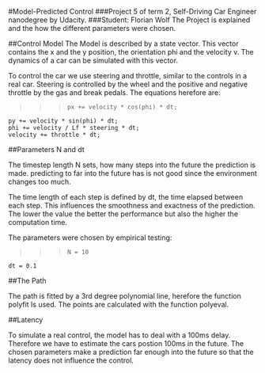 #Model-Predicted Control###Project 5 of term 2, Self-Driving Car Engineer nanodegree by Udacity.###Student: Florian WolfThe Project is explained and the how the different parameters were chosen.##Control ModelThe Model is described by a state vector. This vector contains the x and the y position, the orientation phi and the velocity v. The dynamics of a car can be simulated with this vector.To control the car we use steering and throttle, similar to the controls in a real car. Steering is controlled by the wheel and the positive and negative throttle by the gas and break pedals.The equations herefore are:>>> 	px += velocity * cos(phi) * dt;	py += velocity * sin(phi) * dt;	phi += velocity / Lf * steering * dt;	velocity += throttle * dt;##Parameters N and dtThe timestep length N sets, how many steps into the future the prediction is made. predicting to far into the future has is not good since the environment changes too much. The time length of each step is defined by dt, the time elapsed between each step. This influences the smoothness and exactness of the prediction. The lower the value the better the performance but also the higher the computation time.The parameters were chosen by empirical testing:>>>		N = 10	dt = 0.1##The PathThe path is fitted by a 3rd degree polynomial line, herefore the function polyfit Is used. The points are calculated with the function polyeval.##LatencyTo simulate a real control, the model has to deal with a 100ms delay. Therefore we have to estimate the cars postion 100ms in the future. The chosen parameters make a prediction far enough into the future so that the latency does not influence the control.